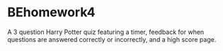 # BEhomework4

A 3 question Harry Potter quiz featuring a timer, feedback for when questions are answered correctly or incorrectly, and a high score page. 